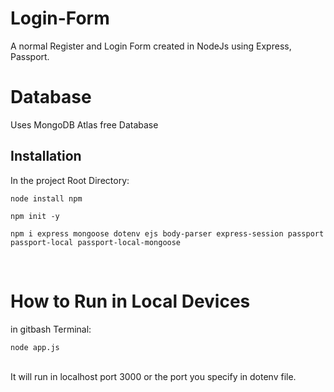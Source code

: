 # Login-Form
A normal Register and Login Form created in NodeJs using Express, Passport.<br>

# Database
Uses MongoDB Atlas free Database<br>

## Installation
In the project Root Directory:<br>
```
node install npm
```
```
npm init -y
```
```
npm i express mongoose dotenv ejs body-parser express-session passport passport-local passport-local-mongoose
```
<br>

# How to Run in Local Devices<br>
in gitbash Terminal:<br>

```
node app.js
```
<br>
It will run in localhost port 3000 or the port you specify in dotenv file.
<br>

<!-- Add this variable in Cyclic while hosting -->
<!-- Key: MONGODB_CONNECT_URI -->
<!-- Value: mongodb+srv://prinuvinod:BlahBlah123@authentication.syjh7e6.mongodb.net/Authentication?retryWrites=true&w=majority -->
